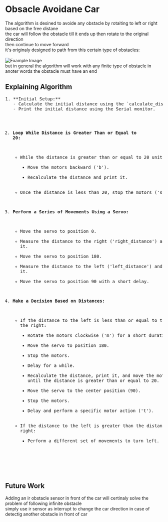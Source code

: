 <h1>Obsacle Avoidane Car</h1>
The algorithm is desined to avoide any obstacle by rotaiting to left or right based on the free distane <br>
the car will follow the obstacle till it ends up then rotate to the original direction <br>
then continue to move forward<br>
it's originaly designed to path from this certain type of obstacles: <br>
<br>
<img src = 'https://github.com/Ahmedzaid16/Obstacle-avoidance-car/assets/84353686/820fa2a0-cba5-4131-93bc-6b0bdf6a4db6' alt="Example Image"">
<br>
but in general the algorithm will work with any finite type of obstacle in anoter words the obstacle must have an end <br>
<h2> Explaining Algorithm</h2>
<pre>
1. **Initial Setup:**
   - Calculate the initial distance using the `calculate_distance` function.
   - Print the initial distance using the Serial monitor.

2. **Loop While Distance is Greater Than or Equal to 20:**
   - While the distance is greater than or equal to 20 units:
     - Move the motors backward ('b').
     - Recalculate the distance and print it.
   - Once the distance is less than 20, stop the motors ('s').

3. **Perform a Series of Movements Using a Servo:**
   - Move the servo to position 0.
   - Measure the distance to the right ('right_distance') and print it.
   - Move the servo to position 180.
   - Measure the distance to the left ('left_distance') and print it.
   - Move the servo to position 90 with a short delay.

4. **Make a Decision Based on Distances:**
   - If the distance to the left is less than or equal to the distance to the right:
     - Rotate the motors clockwise ('m') for a short duration.
     - Move the servo to position 180.
     - Stop the motors.
     - Delay for a while.
     - Recalculate the distance, print it, and move the motors backward until the distance is greater than
       or equal to 20.
     - Move the servo to the center position (90).
     - Stop the motors.
     - Delay and perform a specific motor action ('t').
   - If the distance to the left is greater than the distance to the right:
     - Perform a different set of movements to turn left.
  </pre>
<h2>Future Work</h2>
Adding an ir obstacle sensor in front of the car will certinaly solve the problem of following infinite obstacle <br>
simply use ir sensor as interrupt to change the car direction in case of detectig another obstacle in front of car
